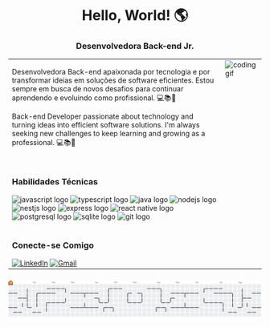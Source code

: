 <h1 align="center">Hello, World! 🌎 </h1>
<h3 align="center">Desenvolvedora Back-end Jr.</h3>

<table>
  <tr>
    <td valign="top" width="80%">
      <p>
Desenvolvedora Back-end apaixonada por tecnologia e por transformar ideias em soluções de software eficientes. Estou sempre em busca de novos desafios para continuar aprendendo e evoluindo como profissional. 💻📚🩷
      </p>
      <p>
Back-end Developer passionate about technology and turning ideas into efficient software solutions. I'm always seeking new challenges to keep learning and growing as a professional. 💻📚🩷     </p>
      <br>
      <h3>Habilidades Técnicas</h3>
      <div align="left">
        <img src="https://skillicons.dev/icons?i=js" height="40" alt="javascript logo"  />
        <img src="https://skillicons.dev/icons?i=ts" height="40" alt="typescript logo"  />
        <img src="https://skillicons.dev/icons?i=java" height="40" alt="java logo"  />
        <img src="https://skillicons.dev/icons?i=nodejs" height="40" alt="nodejs logo"  />
        <img src="https://skillicons.dev/icons?i=nestjs" height="40" alt="nestjs logo"  />
        <img src="https://skillicons.dev/icons?i=express" height="40" alt="express logo"  />
        <img src="https://skillicons.dev/icons?i=react" height="40" alt="react native logo"  />
        <img src="https://skillicons.dev/icons?i=postgresql" height="40" alt="postgresql logo"  />
        <img src="https://skillicons.dev/icons?i=sqlite" height="40" alt="sqlite logo"  />
        <img src="https://skillicons.dev/icons?i=git" height="40" alt="git logo"  />
      </div>
      <br>
      <h3>Conecte-se Comigo</h3>
      <div align="left">
        <a href="https://www.linkedin.com/in/cissa-malheiros"><img src="https://img.shields.io/badge/LinkedIn-0077B5?style=for-the-badge&logo=linkedin&logoColor=white" alt="LinkedIn" /></a>
        <a href="mailto:cissamalheiros95@gmail.com"><img src="https://img.shields.io/badge/Gmail-D14836?style=for-the-badge&logo=gmail&logoColor=white" alt="Gmail" /></a>
      </div>
    </td>
    <td valign="top" width="15%">
      <img src="assets/video.gif" alt="coding gif" width="100%" />
    </td>
  </tr>
</table>

###

<picture>
<source media="(prefers-color-scheme: dark)" srcset="https://raw.githubusercontent.com/CissaMalheiros/CissaMalheiros/output/pacman-contribution-graph-dark.svg">
<source media="(prefers-color-scheme: light)" srcset="https://raw.githubusercontent.com/CissaMalheiros/CissaMalheiros/output/pacman-contribution-graph.svg">
<img alt="pacman contribution graph" src="https://raw.githubusercontent.com/CissaMalheiros/CissaMalheiros/output/pacman-contribution-graph.svg">
</picture>
